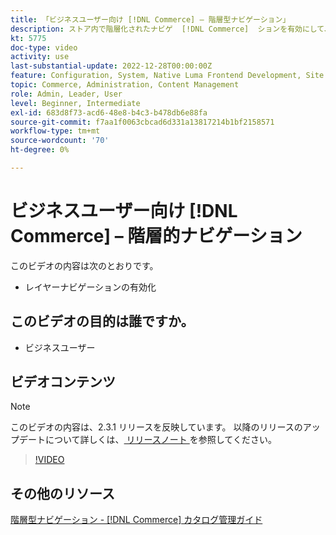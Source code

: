 ```yaml
---
title: 「ビジネスユーザー向け [!DNL Commerce] – 階層型ナビゲーション」
description: ストア内で階層化されたナビゲ  [!DNL Commerce]  ションを有効にして、顧客が商品を簡単かつ迅速に見つけられるようにします。
kt: 5775
doc-type: video
activity: use
last-substantial-update: 2022-12-28T00:00:00Z
feature: Configuration, System, Native Luma Frontend Development, Site Navigation
topic: Commerce, Administration, Content Management
role: Admin, Leader, User
level: Beginner, Intermediate
exl-id: 683d8f73-acd6-48e8-b4c3-b478db6e88fa
source-git-commit: f7aa1f0063cbcad6d331a13817214b1bf2158571
workflow-type: tm+mt
source-wordcount: '70'
ht-degree: 0%

---
```


# ビジネスユーザー向け [!DNL Commerce] – 階層的ナビゲーション

このビデオの内容は次のとおりです。

- レイヤーナビゲーションの有効化

## このビデオの目的は誰ですか。

- ビジネスユーザー

## ビデオコンテンツ

>[!NOTE]
>
>このビデオの内容は、2.3.1 リリースを反映しています。 以降のリリースのアップデートについて詳しくは、[ リリースノート ](https://experienceleague.adobe.com/docs/commerce-operations/release/notes/overview.html?lang=ja) を参照してください。

>[!VIDEO](https://video.tv.adobe.com/v/329953?quality=12&learn=on&captions=jpn)

## その他のリソース

[ 階層型ナビゲーション - [!DNL Commerce]  カタログ管理ガイド ](https://experienceleague.adobe.com/docs/commerce-admin/catalog/catalog/navigation/navigation-layered.html?lang=ja)
